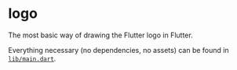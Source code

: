 # logo

The most basic way of drawing the Flutter logo in Flutter.

Everything necessary (no dependencies, no assets) can be found in [`lib/main.dart`](https://github.com/creativecreatorormaybenot/logo/blob/master/lib/main.dart).
